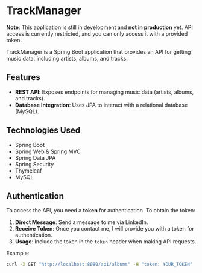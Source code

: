 # TrackManager

**Note**: This application is still in development and **not in production** yet. API access is currently restricted,
and you can only access it with a provided token.

TrackManager is a Spring Boot application that provides an API for getting music data, including artists, albums, and
tracks.

## Features

- **REST API**: Exposes endpoints for managing music data (artists, albums, and tracks).
- **Database Integration**: Uses JPA to interact with a relational database (MySQL).

## Technologies Used

- Spring Boot
- Spring Web & Spring MVC
- Spring Data JPA
- Spring Security
- Thymeleaf
- MySQL

## Authentication

To access the API, you need a **token** for authentication. To obtain the token:

1. **Direct Message**: Send a message to me via LinkedIn.
2. **Receive Token**: Once you contact me, I will provide you with a token for authentication.
3. **Usage**: Include the token in the `token` header when making API requests.

Example:

```bash
curl -X GET "http://localhost:8080/api/albums" -H "token: YOUR_TOKEN"

